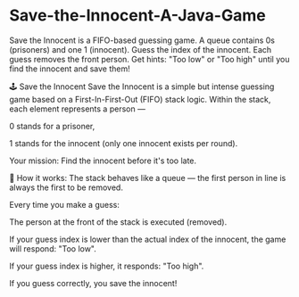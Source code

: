 # Save-the-Innocent-A-Java-Game
Save the Innocent is a FIFO-based guessing game. A queue contains 0s (prisoners) and one 1 (innocent). Guess the index of the innocent. Each guess removes the front person. Get hints: "Too low" or "Too high" until you find the innocent and save them!


🕹️ Save the Innocent
Save the Innocent is a simple but intense guessing game based on a First-In-First-Out (FIFO) stack logic. Within the stack, each element represents a person —

0 stands for a prisoner,

1 stands for the innocent (only one innocent exists per round).

Your mission: Find the innocent before it's too late.

🧠 How it works:
The stack behaves like a queue — the first person in line is always the first to be removed.

Every time you make a guess:

The person at the front of the stack is executed (removed).

If your guess index is lower than the actual index of the innocent, the game will respond: "Too low".

If your guess index is higher, it responds: "Too high".

If you guess correctly, you save the innocent!
